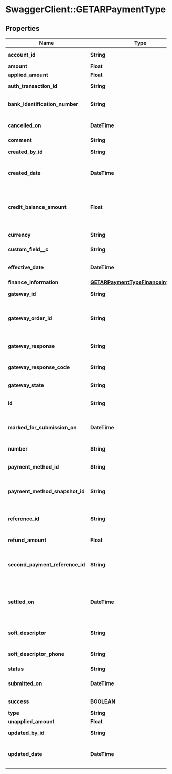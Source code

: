 # SwaggerClient::GETARPaymentType

## Properties
Name | Type | Description | Notes
------------ | ------------- | ------------- | -------------
**account_id** | **String** | The ID of the customer account that the payment is for.  | [optional] 
**amount** | **Float** | The total amount of the payment.  | [optional] 
**applied_amount** | **Float** | The applied amount of the payment.  | [optional] 
**auth_transaction_id** | **String** | The authorization transaction ID from the payment gateway.  | [optional] 
**bank_identification_number** | **String** | The first six digits of the credit card or debit card used for the payment, when applicable.  | [optional] 
**cancelled_on** | **DateTime** | The date and time when the payment was cancelled, in &#x60;yyyy-mm-dd hh:mm:ss&#x60; format.  | [optional] 
**comment** | **String** | Comments about the payment.  | [optional] 
**created_by_id** | **String** | The ID of the Zuora user who created the payment.  | [optional] 
**created_date** | **DateTime** | The date and time when the payment was created, in &#x60;yyyy-mm-dd hh:mm:ss&#x60; format. For example, 2017-03-01 15:31:10.  | [optional] 
**credit_balance_amount** | **Float** | The amount that the payment transfers to the credit balance. The value is not &#x60;0&#x60; only for those payments that come from legacy payment operations performed without the Advanced AR Settlement feature.  | [optional] 
**currency** | **String** | A currency defined in the web-based UI administrative settings.  | [optional] 
**custom_field__c** | **String** | Any custom fields defined for this object. The custom field name is case-sensitive.  | [optional] 
**effective_date** | **DateTime** | The date and time when the payment takes effect, in &#x60;yyyy-mm-dd hh:mm:ss&#x60; format.  | [optional] 
**finance_information** | [**GETARPaymentTypeFinanceInformation**](GETARPaymentTypeFinanceInformation.md) |  | [optional] 
**gateway_id** | **String** | The ID of the gateway instance that processes the payment.  | [optional] 
**gateway_order_id** | **String** | A merchant-specified natural key value that can be passed to the electronic payment gateway when a payment is created.  If not specified, the payment number will be passed in instead.  | [optional] 
**gateway_response** | **String** | The message returned from the payment gateway for the payment. This message is gateway-dependent.  | [optional] 
**gateway_response_code** | **String** | The code returned from the payment gateway for the payment. This code is gateway-dependent.  | [optional] 
**gateway_state** | **String** | The status of the payment in the gateway; use for reconciliation.  | [optional] 
**id** | **String** | The unique ID of the created payment. For example, 4028905f5a87c0ff015a87eb6b75007f.  | [optional] 
**marked_for_submission_on** | **DateTime** | The date and time when a payment was marked and waiting for batch submission to the payment process, in &#x60;yyyy-mm-dd hh:mm:ss&#x60; format.  | [optional] 
**number** | **String** | The unique identification number of the payment. For example, P-00000001.  | [optional] 
**payment_method_id** | **String** | The unique ID of the payment method that the customer used to make the payment.  | [optional] 
**payment_method_snapshot_id** | **String** | The unique ID of the payment method snapshot which is a copy of the particular Payment Method used in a transaction.  | [optional] 
**reference_id** | **String** | The transaction ID returned by the payment gateway. Use this field to reconcile payments between your gateway and Zuora Payments.  | [optional] 
**refund_amount** | **Float** | The amount of the payment that is refunded.  | [optional] 
**second_payment_reference_id** | **String** | The transaction ID returned by the payment gateway if there is an additional transaction for the payment. Use this field to reconcile payments between your gateway and Zuora Payments.  | [optional] 
**settled_on** | **DateTime** | The date and time when the payment was settled in the payment processor, in &#x60;yyyy-mm-dd hh:mm:ss&#x60; format. This field is used by the Spectrum gateway only and not applicable to other gateways.  | [optional] 
**soft_descriptor** | **String** | A payment gateway-specific field that maps to Zuora for the gateways, Orbital, Vantiv and Verifi.  | [optional] 
**soft_descriptor_phone** | **String** | A payment gateway-specific field that maps to Zuora for the gateways, Orbital, Vantiv and Verifi.  | [optional] 
**status** | **String** | The status of the payment.  | [optional] 
**submitted_on** | **DateTime** | The date and time when the payment was submitted, in &#x60;yyyy-mm-dd hh:mm:ss&#x60; format.  | [optional] 
**success** | **BOOLEAN** | Returns &#x60;true&#x60; if the request was processed successfully. | [optional] 
**type** | **String** | The type of the payment.  | [optional] 
**unapplied_amount** | **Float** | The unapplied amount of the payment.  | [optional] 
**updated_by_id** | **String** | The ID of the Zuora user who last updated the payment.  | [optional] 
**updated_date** | **DateTime** | The date and time when the payment was last updated, in &#x60;yyyy-mm-dd hh:mm:ss&#x60; format. For example, 2017-03-02 15:36:10.  | [optional] 


